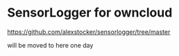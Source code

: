 # SensorLogger for owncloud

https://github.com/alexstocker/sensorlogger/tree/master

will be moved to here one day
